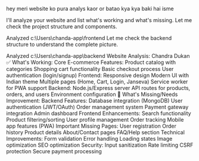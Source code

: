 hey meri website ko pura analys kaor or batao kya kya baki hai isme 

I'll analyze your website and list what's working and what's missing. Let me check the project structure and components.

Analyzed
c:\Users\chanda-app\frontend
Let me check the backend structure to understand the complete picture.

Analyzed
c:\Users\chanda-app\backend
Website Analysis: Chandra Dukan
✅ What's Working:
Core E-commerce Features:
Product catalog with categories
Shopping cart functionality
Basic checkout process
User authentication (login/signup)
Frontend:
Responsive design
Modern UI with Indian theme
Multiple pages (Home, Cart, Login, Janseva)
Service worker for PWA support
Backend:
Node.js/Express server
API routes for products, orders, and users
Environment configuration
🔄 What's Missing/Needs Improvement:
Backend Features:
Database integration (MongoDB)
User authentication (JWT/OAuth)
Order management system
Payment gateway integration
Admin dashboard
Frontend Enhancements:
Search functionality
Product filtering/sorting
User profile management
Order tracking
Mobile app features (PWA)
Important Missing Pages:
User registration
Order history
Product details
About/Contact pages
FAQ/Help section
Technical Improvements:
Form validation
Error handling
Loading states
Image optimization
SEO optimization
Security:
Input sanitization
Rate limiting
CSRF protection
Secure payment processing